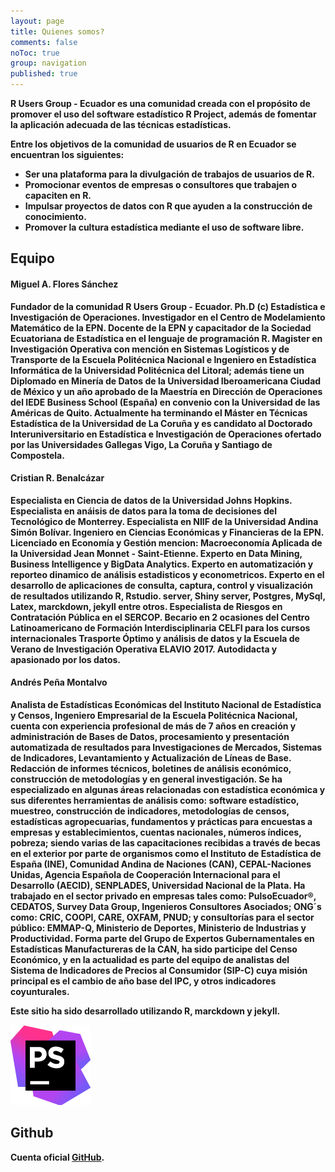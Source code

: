 ```yaml
---
layout: page
title: Quienes somos?
comments: false
noToc: true
group: navigation
published: true
---
```


<b>R Users Group - Ecuador<b> es una comunidad creada con el propósito de promover el uso del software estadístico R Project, además de fomentar la aplicación adecuada de las técnicas estadísticas.

Entre los objetivos de la comunidad de usuarios de R en Ecuador se encuentran los siguientes:

* Ser una plataforma para la divulgación de trabajos de usuarios de R.
* Promocionar eventos de empresas o consultores que trabajen o capaciten en R.
* Impulsar proyectos de datos con R que ayuden a la construcción de conocimiento.
* Promover la cultura estadística mediante el uso de software libre.
																					
## Equipo


#### Miguel A. Flores Sánchez
Fundador de la comunidad R Users Group - Ecuador.
Ph.D (c) Estadística e Investigación de Operaciones.
Investigador en el Centro de Modelamiento Matemático de la EPN.
Docente de la EPN y capacitador de la Sociedad Ecuatoriana de Estadística en el lenguaje de programación R.
Magister en Investigación Operativa con mención en Sistemas Logísticos y de Transporte de la Escuela Politécnica Nacional e Ingeniero en Estadística Informática de la Universidad Politécnica del Litoral; además tiene un Diplomado en Minería de Datos de la Universidad Iberoamericana Ciudad de México y un año aprobado de la Maestría en Dirección de Operaciones del IEDE Business School (España) en convenio con la Universidad de las Américas de Quito. 
Actualmente ha terminando el Máster en Técnicas Estadística de la Universidad de La Coruña y es candidato al Doctorado Interuniversitario en Estadística e Investigación de Operaciones ofertado por las Universidades Gallegas Vigo, La Coruña y Santiago de Compostela.


#### Cristian R. Benalcázar
Especialista en Ciencia de datos de la Universidad Johns Hopkins.
Especialista en anáisis de datos para la toma de decisiones del Tecnológico de Monterrey.
Especialista en NIIF de la Universidad Andina Simón Bolívar.
Ingeniero en Ciencias Económicas y Financieras de la EPN.
Licenciado en Economía y Gestión mencion: Macroeconomía Aplicada de la Universidad Jean Monnet - Saint-Etienne.
Experto en Data Mining, Business Intelligence y BigData Analytics.
Experto en automatización y reporteo dinamico de análisis estadisticos y econometricos.
Experto en el desarrollo de aplicaciones de consulta, captura, control y visualización de resultados utilizando R, Rstudio. server, Shiny server, Postgres, MySql, Latex, marckdown, jekyll entre otros.
Especialista de Riesgos en Contratación Pública en el SERCOP.
Becario en 2 ocasiones del Centro Latinoamericano de Formación Interdisciplinaria CELFI para los cursos internacionales Trasporte Óptimo y análisis de datos y la Escuela de Verano de Investigación Operativa ELAVIO 2017.
Autodidacta y apasionado por los datos.


#### Andrés Peña Montalvo 
Analista de Estadísticas Económicas del Instituto Nacional de Estadística y Censos, Ingeniero Empresarial de la Escuela Politécnica Nacional, cuenta con experiencia profesional de más de 7 años en creación y administración de Bases de Datos, procesamiento y presentación automatizada de resultados para Investigaciones de Mercados, Sistemas de Indicadores, Levantamiento y Actualización de Líneas de Base. Redacción de informes técnicos, boletines de análisis económico, construcción de metodologías y en general investigación.
Se ha especializado en algunas áreas relacionadas con estadística económica y sus diferentes herramientas de análisis como: software estadístico, muestreo, construcción de indicadores, metodologías de censos, estadísticas agropecuarias, fundamentos y prácticas para encuestas a empresas y establecimientos, cuentas nacionales, números índices, pobreza; siendo varias de las capacitaciones recibidas a través de becas en el exterior por parte de organismos como el Instituto de Estadística de España (INE), Comunidad Andina de Naciones (CAN), CEPAL-Naciones Unidas, Agencia Española de Cooperación Internacional para el Desarrollo (AECID), SENPLADES, Universidad Nacional de la Plata.
Ha trabajado en el sector privado en empresas tales como: PulsoEcuador®, CEDATOS, Survey Data Group, Ingenieros Consultores Asociados; ONG´s como: CRIC, COOPI, CARE, OXFAM, PNUD; y consultorías para el sector público: EMMAP-Q, Ministerio de Deportes, Ministerio de Industrias y Productividad. 
Forma parte del Grupo de Expertos Gubernamentales en Estadísticas Manufactureras de la CAN, ha sido participe del Censo Económico, y en la actualidad es parte del equipo de analistas del Sistema de Indicadores de Precios al Consumidor (SIP-C) cuya misión principal es el cambio de año base del IPC, y otros indicadores coyunturales.



Este sitio ha sido desarrollado utilizando <b>R, marckdown y jekyll</b>.

[![PHPStorm](./img/icon_PhpStorm.png)](https://www.jetbrains.com/phpstorm/?fromMenu)

## Github

Cuenta oficial [GitHub](https://github.com/r-ec/).

